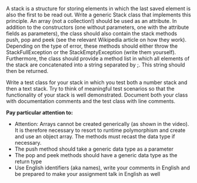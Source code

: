 A stack is a structure for storing elements in which the last saved element is also the first to be read out. Write a generic Stack class that implements this principle. An array (not a collection!) should be used as an attribute. In addition to the constructors (one without parameters, one with the attribute fields as parameters), the class should also contain the stack methods push, pop and peek (see the relevant Wikipedia article on how they work). Depending on the type of error, these methods should either throw the StackFullException or the StackEmptyException (write them yourself). Furthermore, the class should provide a method list in which all elements of the stack are concatenated into a string separated by ;. This string should then be returned.

Write a test class for your stack in which you test both a number stack and then a text stack. Try to think of meaningful test scenarios so that the functionality of your stack is well demonstrated. Document both your class with documentation comments and the test class with line comments.

**Pay particular attention to:**
- Attention: Arrays cannot be created generically (as shown in the video). It is therefore necessary to resort to runtime polymorphism and create and use an object array. The methods must recast the data type if necessary.
- The push method should take a generic data type as a parameter
- The pop and peek methods should have a generic data type as the return type
- Use English identifiers (aka names), write your comments in English and be prepared to make your assignment talk in English as well